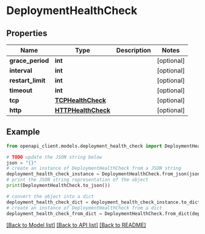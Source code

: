 # DeploymentHealthCheck


## Properties

Name | Type | Description | Notes
------------ | ------------- | ------------- | -------------
**grace_period** | **int** |  | [optional] 
**interval** | **int** |  | [optional] 
**restart_limit** | **int** |  | [optional] 
**timeout** | **int** |  | [optional] 
**tcp** | [**TCPHealthCheck**](TCPHealthCheck.md) |  | [optional] 
**http** | [**HTTPHealthCheck**](HTTPHealthCheck.md) |  | [optional] 

## Example

```python
from openapi_client.models.deployment_health_check import DeploymentHealthCheck

# TODO update the JSON string below
json = "{}"
# create an instance of DeploymentHealthCheck from a JSON string
deployment_health_check_instance = DeploymentHealthCheck.from_json(json)
# print the JSON string representation of the object
print(DeploymentHealthCheck.to_json())

# convert the object into a dict
deployment_health_check_dict = deployment_health_check_instance.to_dict()
# create an instance of DeploymentHealthCheck from a dict
deployment_health_check_from_dict = DeploymentHealthCheck.from_dict(deployment_health_check_dict)
```
[[Back to Model list]](../README.md#documentation-for-models) [[Back to API list]](../README.md#documentation-for-api-endpoints) [[Back to README]](../README.md)


